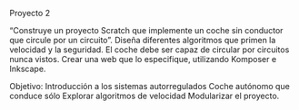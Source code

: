 Proyecto 2

“Construye un proyecto Scratch que implemente un coche sin conductor que circule por un circuito”.  Diseña diferentes algoritmos que primen la velocidad y la seguridad. El coche debe ser capaz de circular por circuitos nunca vistos. Crear una web que lo especifique, utilizando Komposer e Inkscape.

Objetivo: Introducción a los sistemas autorregulados Coche autónomo que conduce sólo Explorar algoritmos de velocidad Modularizar el proyecto.
